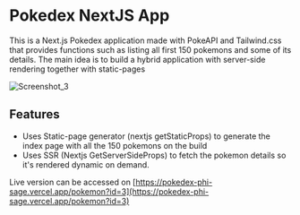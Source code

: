 # Pokedex NextJS App

This is a Next.js Pokedex application made with PokeAPI and Tailwind.css that provides functions such as listing all first 150 pokemons and some of its details. The main idea is to build a hybrid application with server-side rendering together with static-pages

![Screenshot_3](https://user-images.githubusercontent.com/17390090/105651980-06145300-5e97-11eb-9de4-def2f6490728.png)

## Features
- Uses Static-page generator (nextjs getStaticProps) to generate the index page with all the 150 pokemons on the build
- Uses SSR (Nextjs GetServerSideProps) to fetch the pokemon details so it's rendered dynamic on demand.

Live version can be accessed on [https://pokedex-phi-sage.vercel.app/pokemon?id=3](https://pokedex-phi-sage.vercel.app/pokemon?id=3)
